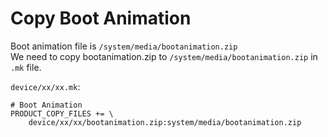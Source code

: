 
# Copy Boot Animation

Boot animation file is `/system/media/bootanimation.zip`  
We need to copy bootanimation.zip to `/system/media/bootanimation.zip` in `.mk` file.

`device/xx/xx.mk`:  

    # Boot Animation
    PRODUCT_COPY_FILES += \
        device/xx/xx/bootanimation.zip:system/media/bootanimation.zip
